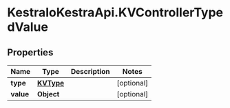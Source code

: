 # KestraIoKestraApi.KVControllerTypedValue

## Properties

Name | Type | Description | Notes
------------ | ------------- | ------------- | -------------
**type** | [**KVType**](KVType.md) |  | [optional] 
**value** | **Object** |  | [optional] 



